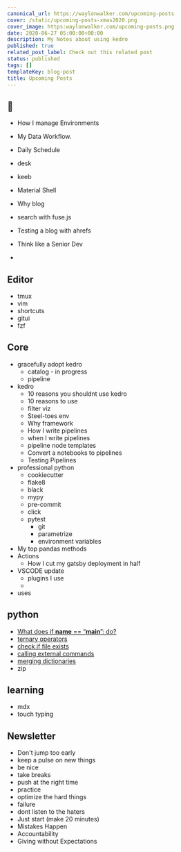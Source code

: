 ```yaml
---
canonical_url: https://waylonwalker.com/upcoming-posts
cover: /static/upcoming-posts-xmas2020.png
cover_image: https:waylonwalker.com/upcoming-posts.png
date: 2020-06-27 05:00:00+00:00
description: My Notes about using kedro
published: true
related_post_label: Check out this related post
status: published
tags: []
templateKey: blog-post
title: Upcoming Posts
---
```


## 🧠

* How I manage Environments
* My Data Workflow.
* Daily Schedule
* desk
* keeb
* Material Shell
* Why blog
* search with fuse.js
* Testing a blog with ahrefs


* Think like a Senior Dev
* 


## Editor

* tmux
* vim
* shortcuts
* gitui
* fzf



## Core

* gracefully adopt kedro
  * catalog - in progress
  * pipeline
* kedro
  * 10 reasons you shouldnt use kedro
  * 10 reasons to use 
  * filter viz
  * Steel-toes env
  * Why framework
  * How I write pipelines
  * when I write pipelines
  * pipeline node templates
  * Convert a notebooks to pipelines
  * Testing Pipelines
* professional python
  * cookiecutter
  * flake8
  * black
  * mypy
  * pre-commit
  * click
  * pytest
    * git
    * parametrize
    * environment variables
* My top pandas methods
* Actions
  * How I cut my gatsby deployment in half
* VSCODE update
  * plugins I use
  * 
* uses

## python

* [What does if **name** == “**main**”: do?](https://stackoverflow.com/questions/419163/what-does-if-name-main-do)
* [ternary operators](https://stackoverflow.com/questions/394809/does-python-have-a-ternary-conditional-operator)
* [check if file exists](https://stackoverflow.com/questions/82831/how-do-i-check-whether-a-file-exists-without-exceptions)
* [calling external commands](https://stackoverflow.com/questions/89228/calling-an-external-command-from-python)
* [merging dictionaries](https://stackoverflow.com/questions/38987/how-do-i-merge-two-dictionaries-in-a-single-expression-in-python-taking-union-o)
* zip

## learning

* mdx
* touch typing

## Newsletter

* Don't jump too early
* keep a pulse on new things
* be nice
* take breaks
* push at the right time
* practice
* optimize the hard things
* failure
* dont listen to the haters
* Just start (make 20 minutes)
* Mistakes Happen
* Accountability
* Giving without Expectations